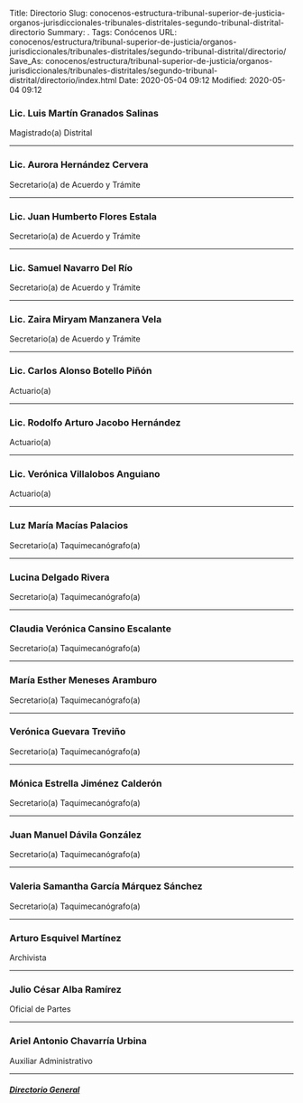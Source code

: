 Title: Directorio
Slug: conocenos-estructura-tribunal-superior-de-justicia-organos-jurisdiccionales-tribunales-distritales-segundo-tribunal-distrital-directorio
Summary: .
Tags: Conócenos
URL: conocenos/estructura/tribunal-superior-de-justicia/organos-jurisdiccionales/tribunales-distritales/segundo-tribunal-distrital/directorio/
Save_As: conocenos/estructura/tribunal-superior-de-justicia/organos-jurisdiccionales/tribunales-distritales/segundo-tribunal-distrital/directorio/index.html
Date: 2020-05-04 09:12
Modified: 2020-05-04 09:12



### Lic. Luis Martín Granados Salinas

Magistrado(a) Distrital

---

### Lic. Aurora Hernández Cervera

Secretario(a) de Acuerdo y Trámite

---

### Lic. Juan Humberto Flores Estala

Secretario(a) de Acuerdo y Trámite

---

### Lic. Samuel Navarro Del Río

Secretario(a) de Acuerdo y Trámite

---

### Lic. Zaira Miryam Manzanera Vela

Secretario(a) de Acuerdo y Trámite

---

### Lic. Carlos Alonso Botello Piñón

Actuario(a)

---

### Lic. Rodolfo Arturo Jacobo Hernández

Actuario(a)

---

### Lic. Verónica Villalobos Anguiano

Actuario(a)

---

### Luz María Macías Palacios

Secretario(a) Taquimecanógrafo(a)

---

### Lucina Delgado Rivera

Secretario(a) Taquimecanógrafo(a)

---

### Claudia Verónica Cansino Escalante

Secretario(a) Taquimecanógrafo(a)

---

### María Esther Meneses Aramburo

Secretario(a) Taquimecanógrafo(a)

---

### Verónica Guevara Treviño

Secretario(a) Taquimecanógrafo(a)

---

### Mónica Estrella Jiménez Calderón

Secretario(a) Taquimecanógrafo(a)

---

### Juan Manuel Dávila González

Secretario(a) Taquimecanógrafo(a)

---

### Valeria Samantha García Márquez Sánchez

Secretario(a) Taquimecanógrafo(a)

---

### Arturo Esquivel Martínez

Archivista

---

### Julio César Alba Ramírez

Oficial de Partes

---

### Ariel Antonio Chavarría Urbina

Auxiliar Administrativo



---

##### [Directorio General](https://www.pjecz.gob.mx/transparencia/articulo-21/f03-directorio/)






